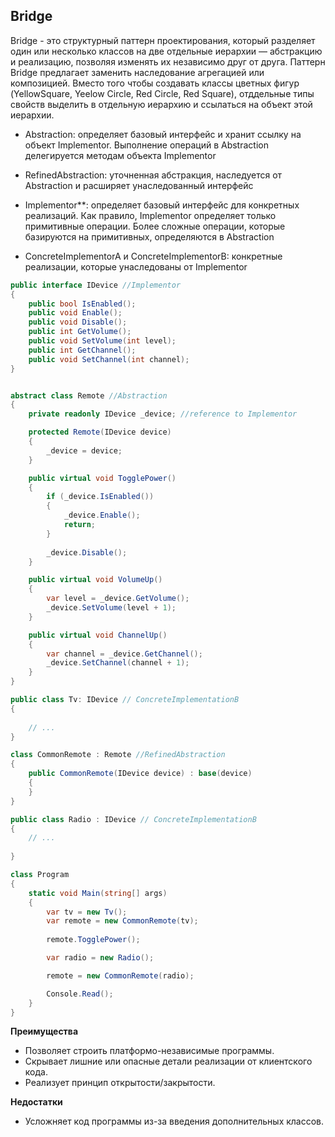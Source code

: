 ## Bridge

Bridge - это структурный паттерн проектирования, который разделяет один или несколько классов на две отдельные иерархии — абстракцию и реализацию, позволяя изменять их независимо друг от друга. Паттерн Bridge предлагает заменить наследование агрегацией или композицией. Вместо того чтобы создавать классы цветных фигур (YellowSquare, Yeelow Circle, Red Circle, Red Square), отддельные типы свойств выделить в отдельную иерархию и ссылаться на объект этой иерархии.

- Abstraction: определяет базовый интерфейс и хранит ссылку на объект Implementor. Выполнение операций в Abstraction делегируется методам объекта Implementor

- RefinedAbstraction: уточненная абстракция, наследуется от Abstraction и расширяет унаследованный интерфейс

- Implementor**: определяет базовый интерфейс для конкретных реализаций. Как правило, Implementor определяет только примитивные операции. Более сложные операции, которые базируются на примитивных, определяются в Abstraction

- ConcreteImplementorA и ConcreteImplementorB: конкретные реализации, которые унаследованы от Implementor

```csharp
public interface IDevice //Implementor
{
    public bool IsEnabled();
    public void Enable();
    public void Disable();
    public int GetVolume();
    public void SetVolume(int level);
    public int GetChannel();
    public void SetChannel(int channel);
}


abstract class Remote //Abstraction
{
    private readonly IDevice _device; //reference to Implementor

    protected Remote(IDevice device)
    {
        _device = device;
    }

    public virtual void TogglePower()
    {
        if (_device.IsEnabled())
        {
            _device.Enable();
            return;
        }
        
        _device.Disable();
    }

    public virtual void VolumeUp()
    {
        var level = _device.GetVolume();
        _device.SetVolume(level + 1);
    }

    public virtual void ChannelUp()
    {
        var channel = _device.GetChannel();
        _device.SetChannel(channel + 1);
    }
}

public class Tv: IDevice // ConcreteImplementationB
{
   
    // ...
}

class CommonRemote : Remote //RefinedAbstraction
{
    public CommonRemote(IDevice device) : base(device)
    {
    }
}

public class Radio : IDevice // ConcreteImplementationB
{
    // ...
   
}

class Program
{
    static void Main(string[] args)
    {
        var tv = new Tv();
        var remote = new CommonRemote(tv);
        
        remote.TogglePower();

        var radio = new Radio();

        remote = new CommonRemote(radio);

        Console.Read();
    }
}

```

**Преимущества**
- Позволяет строить платформо-независимые программы.
- Скрывает лишние или опасные детали реализации от клиентского кода.
- Реализует принцип открытости/закрытости.

**Недостатки**
- Усложняет код программы из-за введения дополнительных классов.
